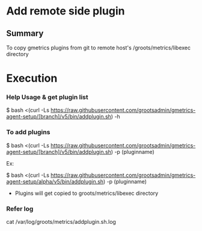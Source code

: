 # Add remote side plugin

## Summary
To copy gmetrics plugins from git to remote host's /groots/metrics/libexec directory

# Execution 

### Help Usage & get plugin list

$ bash <(curl -Ls https://raw.githubusercontent.com/grootsadmin/gmetrics-agent-setup/[branch]/v5/bin/addplugin.sh) -h 

### To add plugins

$ bash <(curl -Ls https://raw.githubusercontent.com/grootsadmin/gmetrics-agent-setup/[branch]/v5/bin/addplugin.sh) -p (pluginname)

Ex:

$ bash <(curl -Ls https://raw.githubusercontent.com/grootsadmin/gmetrics-agent-setup/alpha/v5/bin/addplugin.sh) -p (pluginname)

- Plugins will get copied to groots/metrics/libexec directory

### Refer log

cat /var/log/groots/metrics/addplugin.sh.log

